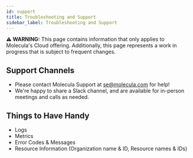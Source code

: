 ```yaml
---
id: support
title: Troubleshooting and Support
sidebar_label: Troubleshooting and Support
---
```


 **⚠ WARNING:** This page contains information that only applies to Molecula's Cloud offering. Additionally, this page represents a work in progress that is subject to frequent changes. 

## Support Channels

*   Please contact Molecula Support at [se@molecula.com](mailto:se@molecula.com) for help!
*   We're happy to share a Slack channel, and are available for in-person meetings and calls as needed.


## Things to Have Handy

*   Logs
*   Metrics
*   Error Codes & Messages
*   Resource Information (Organization name & ID, Resource names & IDs)


